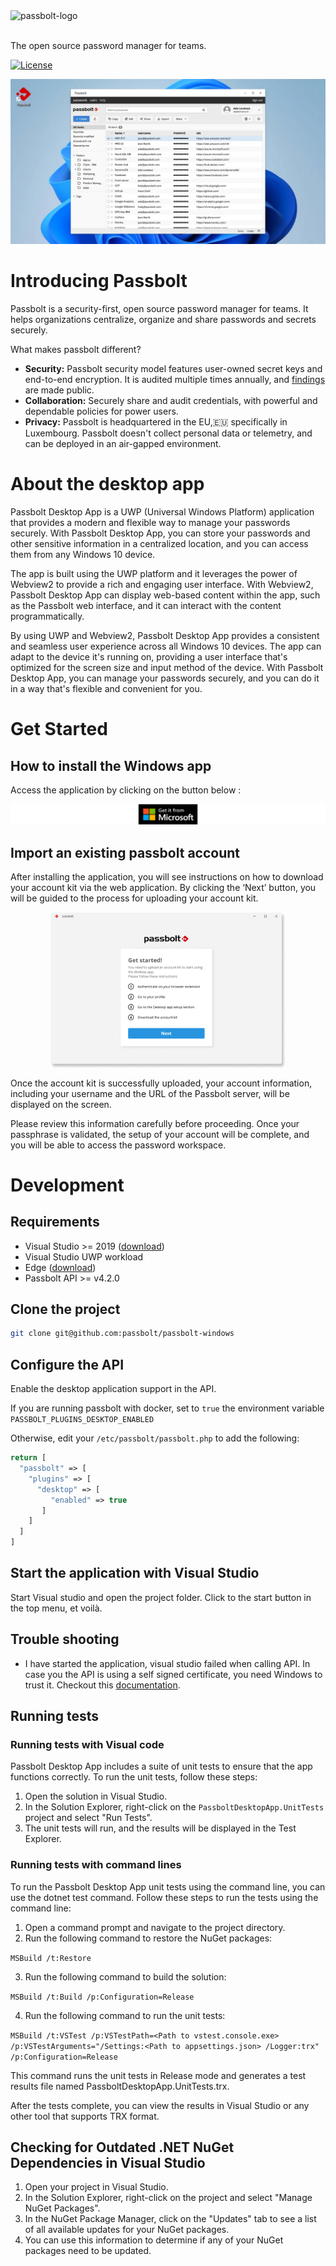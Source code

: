 <picture>
  <source media="(prefers-color-scheme: dark)" srcset="https://github.com/passbolt/passbolt_styleguide/blob/master/src/img/logo/logo_white.svg">
  <source media="(prefers-color-scheme: light)" srcset="https://github.com/passbolt/passbolt_styleguide/blob/master/src/img/logo/logo.svg">
  <img alt="passbolt-logo" src="https://github.com/passbolt/passbolt_styleguide/blob/master/src/img/logo/logo.svg">
</picture>
<br>
<br>

The open source password manager for teams.

[![License](https://img.shields.io/github/license/passbolt/passbolt)](LICENSE.txt)

[![Passbolt on the Windows app](./images/Windows-app-1.webp)](LICENSE.txt)
<br>

# Introducing Passbolt

Passbolt is a security-first, open source password manager for teams. It helps organizations centralize, organize and share passwords and secrets securely.

What makes passbolt different?
- **Security:** Passbolt security model features user-owned secret keys and end-to-end encryption. It is audited multiple times annually, and [findings](https://help.passbolt.com/faq/security/code-review) are made public.
- **Collaboration:** Securely share and audit credentials, with powerful and dependable policies for power users.
- **Privacy:** Passbolt is headquartered in the EU,:european_union: specifically in Luxembourg. Passbolt doesn't collect personal data or telemetry, and can be deployed in an air-gapped environment.

# About the desktop app

Passbolt Desktop App is a UWP (Universal Windows Platform) application that provides a modern and flexible way to manage your passwords securely. With Passbolt Desktop App, you can store your passwords and other sensitive information in a centralized location, and you can access them from any Windows 10 device.

The app is built using the UWP platform and it leverages the power of Webview2 to provide a rich and engaging user interface. With Webview2, Passbolt Desktop App can display web-based content within the app, such as the Passbolt web interface, and it can interact with the content programmatically.

By using UWP and Webview2, Passbolt Desktop App provides a consistent and seamless user experience across all Windows 10 devices. The app can adapt to the device it's running on, providing a user interface that's optimized for the screen size and input method of the device. With Passbolt Desktop App, you can manage your passwords securely, and you can do it in a way that's flexible and convenient for you.

# Get Started

## How to install the Windows app

Access the application by clicking on the button below : 

<a href="https://apps.microsoft.com/detail/9PFXS2WVKVPB">![Download passbolt from the Windows store](./images/Windows-store-button-V2.png)</a>


## Import an existing passbolt account

After installing the application, you will see instructions on how to download your account kit via the web application. By clicking the ‘Next’ button, you will be guided to the process for uploading your account kit.

<div style="text-align: center;">
  <img src="./images/desktop-app-get-started.webp" alt="How to export the account kit" style="display: block; margin: 0 auto; width: 75%;">
</div>

Once the account kit is successfully uploaded, your account information, including your username and the URL of the Passbolt server, will be displayed on the screen.

Please review this information carefully before proceeding. Once your passphrase is validated, the setup of your account will be complete, and you will be able to access the password workspace.



# Development

## Requirements
- Visual Studio >= 2019 ([download](https://visualstudio.microsoft.com/downloads/))
- Visual Studio UWP workload
- Edge ([download](https://developer.microsoft.com/en-us/microsoft-edge/webview2/))
- Passbolt API >= v4.2.0

## Clone the project 

```bash
git clone git@github.com:passbolt/passbolt-windows
```

## Configure the API

Enable the desktop application support in the API.

If you are running passbolt with docker, set to `true` the environment variable `PASSBOLT_PLUGINS_DESKTOP_ENABLED`

Otherwise, edit your `/etc/passbolt/passbolt.php` to add the following:
```php
return [
  "passbolt" => [
    "plugins" => [
      "desktop" => [
         "enabled" => true
       ]
    ]
  ]
]
```

## Start the application with Visual Studio

Start Visual studio and open the project folder.
Click to the start button in the top menu, et voilà.

## Trouble shooting
- I have started the application, visual studio failed when calling API.
 In case you the API is using a self signed certificate, you need Windows to trust it. Checkout this [documentation](https://learn.microsoft.com/en-us/skype-sdk/sdn/articles/installing-the-trusted-root-certificate).

## Running tests

### Running tests with Visual code

Passbolt Desktop App includes a suite of unit tests to ensure that the app functions correctly. To run the unit tests, follow these steps:

1. Open the solution in Visual Studio.
2. In the Solution Explorer, right-click on the `PassboltDesktopApp.UnitTests` project and select "Run Tests".
3. The unit tests will run, and the results will be displayed in the Test Explorer.

### Running tests with command lines

To run the Passbolt Desktop App unit tests using the command line, you can use the dotnet test command. Follow these steps to run the tests using the command line:

1. Open a command prompt and navigate to the project directory.
2. Run the following command to restore the NuGet packages:

``MSBuild /t:Restore``

3. Run the following command to build the solution:

``MSBuild /t:Build /p:Configuration=Release``

4. Run the following command to run the unit tests:

``MSBuild /t:VSTest /p:VSTestPath=<Path to vstest.console.exe> /p:VSTestArguments="/Settings:<Path to appsettings.json> /Logger:trx" /p:Configuration=Release``

This command runs the unit tests in Release mode and generates a test results file named PassboltDesktopApp.UnitTests.trx.

After the tests complete, you can view the results in Visual Studio or any other tool that supports TRX format.

## Checking for Outdated .NET NuGet Dependencies in Visual Studio
1. Open your project in Visual Studio.
2. In the Solution Explorer, right-click on the project and select "Manage NuGet Packages".
3. In the NuGet Package Manager, click on the "Updates" tab to see a list of all available updates for your NuGet packages.
4. You can use this information to determine if any of your NuGet packages need to be updated.
